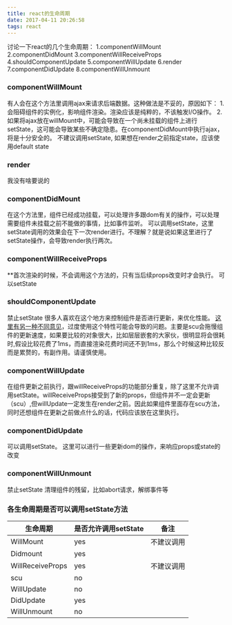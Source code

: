 ```yaml
---
title: react的生命周期
date: 2017-04-11 20:26:58
tags: react
---
```


讨论一下react的几个生命周期：
1.componentWillMount
2.componentDidMount
3.componentWillReceiveProps
4.shouldComponentUpdate
5.componentWillUpdate
6.render
7.componentDidUpdate
8.componentWillUnmount


### componentWillMount

有人会在这个方法里调用ajax来请求后端数据。这种做法是不妥的，原因如下：
1.会阻碍组件的实例化，影响组件渲染。渲染应该是纯粹的，不该触发I/O操作。
2.如果将ajax放在willMount中，可能会导致在一个尚未挂载的组件上进行setState，这可能会导致某些不确定隐患。在componentDidMount中执行ajax，将是十分安全的。
不建议调用setState, 如果想在render之前指定state，应该使用default state



### render
我没有啥要说的


### componentDidMount
在这个方法里，组件已经成功挂载，可以处理许多跟dom有关的操作，可以处理需要组件未挂载之前不能做的事情，比如事件监听。
可以调用setState，这里setState调用的效果会在下一次render进行。不理解？就是说如果这里进行了setState操作，会导致render执行两次。


### componentWillReceiveProps
**首次渲染的时候，不会调用这个方法的，只有当后续props改变时才会执行。
可以setState


### shouldComponentUpdate
禁止setState
很多人喜欢在这个地方来控制组件是否进行更新，来优化性能。
[这里有另一种不同意见](http://www.infoq.com/cn/news/2016/07/react-shouldComponentUpdate)，过度使用这个特性可能会导致的问题。主要是scu会拖慢组件的更新速度，如果要比较的对象很大，比如层层嵌套的大家伙，很明显将会很耗时,假设比较花费了1ms，而直接渲染花费时间还不到1ms，那么个时候这种比较反而是累赘的，有副作用。请谨慎使用。


### componentWillUpdate
在组件更新之前执行，跟willReceiveProps的功能部分重复，除了这里不允许调用setState。willReceiveProps接受到了新的props，但组件并不一定会更新（scu）,但willUpdate一定发生在render之前。因此如果组件里面存在scu方法，同时还想组件在更新之前做点什么的话，代码应该放在这里执行。


### componentDidUpdate
可以调用setState。
这里可以进行一些更新dom的操作，来响应props或state的改变


### componentWillUnmount
禁止setState
清理组件的残留，比如abort请求，解绑事件等


### 各生命周期是否可以调用setState方法
生命周期 | 是否允许调用setState | 备注
----|------|----- 
WillMount | yes | 不建议调用
Didmount | yes
WillReceiveProps | yes | 不建议调用
scu | no
WillUpdate | no
DidUpdate | yes
WillUnmount | no






